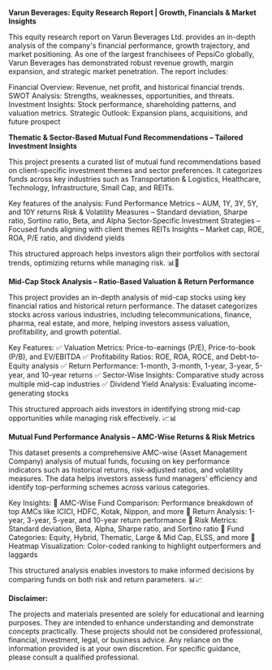 **Varun Beverages: Equity Research Report | Growth, Financials & Market Insights**

This equity research report on Varun Beverages Ltd. provides an in-depth analysis of the company's financial performance, growth trajectory, and market positioning. As one of the largest franchisees of PepsiCo globally, Varun Beverages has demonstrated robust revenue growth, margin expansion, and strategic market penetration. The report includes:

Financial Overview: Revenue, net profit, and historical financial trends.
SWOT Analysis: Strengths, weaknesses, opportunities, and threats.
Investment Insights: Stock performance, shareholding patterns, and valuation metrics.
Strategic Outlook: Expansion plans, acquisitions, and future prospect

**Thematic & Sector-Based Mutual Fund Recommendations – Tailored Investment Insights**

This project presents a curated list of mutual fund recommendations based on client-specific investment themes and sector preferences. It categorizes funds across key industries such as Transportation & Logistics, Healthcare, Technology, Infrastructure, Small Cap, and REITs.

Key features of the analysis:
Fund Performance Metrics – AUM, 1Y, 3Y, 5Y, and 10Y returns
Risk & Volatility Measures – Standard deviation, Sharpe ratio, Sortino ratio, Beta, and Alpha
Sector-Specific Investment Strategies – Focused funds aligning with client themes
REITs Insights – Market cap, ROE, ROA, P/E ratio, and dividend yields

This structured approach helps investors align their portfolios with sectoral trends, optimizing returns while managing risk. 📊🚀

**Mid-Cap Stock Analysis – Ratio-Based Valuation & Return Performance**

This project provides an in-depth analysis of mid-cap stocks using key financial ratios and historical return performance. The dataset categorizes stocks across various industries, including telecommunications, finance, pharma, real estate, and more, helping investors assess valuation, profitability, and growth potential.

Key Features:
✅ Valuation Metrics: Price-to-earnings (P/E), Price-to-book (P/B), and EV/EBITDA
✅ Profitability Ratios: ROE, ROA, ROCE, and Debt-to-Equity analysis
✅ Return Performance: 1-month, 3-month, 1-year, 3-year, 5-year, and 10-year returns
✅ Sector-Wise Insights: Comparative study across multiple mid-cap industries
✅ Dividend Yield Analysis: Evaluating income-generating stocks

This structured approach aids investors in identifying strong mid-cap opportunities while managing risk effectively. 📈📊

**Mutual Fund Performance Analysis – AMC-Wise Returns & Risk Metrics**

This dataset presents a comprehensive AMC-wise (Asset Management Company) analysis of mutual funds, focusing on key performance indicators such as historical returns, risk-adjusted ratios, and volatility measures. The data helps investors assess fund managers' efficiency and identify top-performing schemes across various categories.

Key Insights:
📌 AMC-Wise Fund Comparison: Performance breakdown of top AMCs like ICICI, HDFC, Kotak, Nippon, and more
📌 Return Analysis: 1-year, 3-year, 5-year, and 10-year return performance
📌 Risk Metrics: Standard deviation, Beta, Alpha, Sharpe ratio, and Sortino ratio
📌 Fund Categories: Equity, Hybrid, Thematic, Large & Mid Cap, ELSS, and more
📌 Heatmap Visualization: Color-coded ranking to highlight outperformers and laggards

This structured analysis enables investors to make informed decisions by comparing funds on both risk and return parameters. 📊📈

**Disclaimer:**

The projects and materials presented are solely for educational and learning purposes. They are intended to enhance understanding and demonstrate concepts practically. These projects should not be considered professional, financial, investment, legal, or business advice. Any reliance on the information provided is at your own discretion. For specific guidance, please consult a qualified professional.

